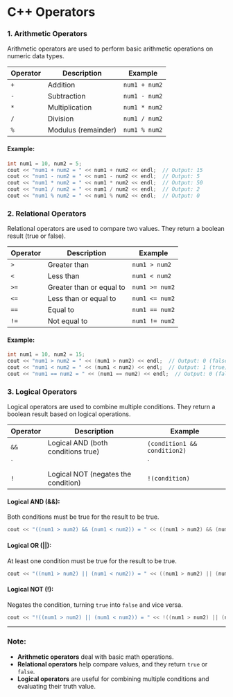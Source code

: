 # **C++ Operators**

### 1. **Arithmetic Operators**
Arithmetic operators are used to perform basic arithmetic operations on numeric data types.

| Operator | Description      | Example            |
|----------|------------------|--------------------|
| `+`      | Addition         | `num1 + num2`      |
| `-`      | Subtraction      | `num1 - num2`      |
| `*`      | Multiplication   | `num1 * num2`      |
| `/`      | Division         | `num1 / num2`      |
| `%`      | Modulus (remainder) | `num1 % num2`   |

#### Example:
```cpp
int num1 = 10, num2 = 5;
cout << "num1 + num2 = " << num1 + num2 << endl;  // Output: 15
cout << "num1 - num2 = " << num1 - num2 << endl;  // Output: 5
cout << "num1 * num2 = " << num1 * num2 << endl;  // Output: 50
cout << "num1 / num2 = " << num1 / num2 << endl;  // Output: 2
cout << "num1 % num2 = " << num1 % num2 << endl;  // Output: 0
```

### 2. **Relational Operators**
Relational operators are used to compare two values. They return a boolean result (true or false).

| Operator | Description              | Example          |
|----------|--------------------------|------------------|
| `>`      | Greater than             | `num1 > num2`    |
| `<`      | Less than                | `num1 < num2`    |
| `>=`     | Greater than or equal to | `num1 >= num2`   |
| `<=`     | Less than or equal to    | `num1 <= num2`   |
| `==`     | Equal to                 | `num1 == num2`   |
| `!=`     | Not equal to             | `num1 != num2`   |

#### Example:
```cpp
int num1 = 10, num2 = 15;
cout << "num1 > num2 = " << (num1 > num2) << endl;  // Output: 0 (false)
cout << "num1 < num2 = " << (num1 < num2) << endl;  // Output: 1 (true)
cout << "num1 == num2 = " << (num1 == num2) << endl;  // Output: 0 (false)
```

### 3. **Logical Operators**
Logical operators are used to combine multiple conditions. They return a boolean result based on logical operations.

| Operator | Description                    | Example                   |
|----------|--------------------------------|---------------------------|
| `&&`     | Logical AND (both conditions true) | `(condition1 && condition2)` |
| `||`     | Logical OR (at least one condition true) | `(condition1 || condition2)` |
| `!`      | Logical NOT (negates the condition) | `!(condition)`            |

#### Logical AND (&&):
Both conditions must be true for the result to be true.
```cpp
cout << "((num1 > num2) && (num1 < num2)) = " << ((num1 > num2) && (num1 < num2)) << endl;  // Output: 0 (false)
```

#### Logical OR (||):
At least one condition must be true for the result to be true.
```cpp
cout << "((num1 > num2) || (num1 < num2)) = " << ((num1 > num2) || (num1 < num2)) << endl;  // Output: 1 (true)
```

#### Logical NOT (!):
Negates the condition, turning `true` into `false` and vice versa.
```cpp
cout << "!((num1 > num2) || (num1 < num2)) = " << !((num1 > num2) || (num1 < num2)) << endl;  // Output: 0 (false)
```

---

### **Note:**
- **Arithmetic operators** deal with basic math operations.
- **Relational operators** help compare values, and they return `true` or `false`.
- **Logical operators** are useful for combining multiple conditions and evaluating their truth value.
